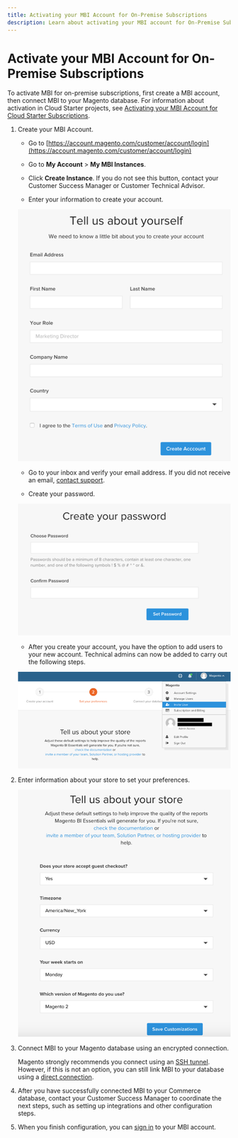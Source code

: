 ```yaml
---
title: Activating your MBI Account for On-Premise Subscriptions
description: Learn about activating your MBI account for On-Premise Subscriptions.
---
```

# Activate your MBI Account for On-Premise Subscriptions

To activate MBI for on-premise subscriptions, first create a MBI account, then connect MBI to your Magento database. For information about activation in Cloud Starter projects, see [Activating your MBI Account for Cloud Starter Subscriptions](../getting-started/cloud-activation.md).

1. Create your MBI Account.

    -  Go to [https://account.magento.com/customer/account/login](https://account.magento.com/customer/account/login)

    -  Go to **My Account** > **My MBI Instances**.

    -  Click **Create Instance**. If you do not see this button, contact your Customer Success Manager or Customer Technical Advisor.

    -  Enter your information to create your account.

     ![](../assets/Picture2.png)

    -  Go to your inbox and verify your email address. If you did not receive an email, [contact support](../../getting-started/support.md).

    -  Create your password.

    ![](../assets/Picture4.png)

    -  After you create your account, you have the option to add users to your new account. Technical admins can now be added to carry out the following steps.

     ![](../assets/Picture5.png)

1. Enter information about your store to set your preferences.

    ![](../assets/Picture6.png)

1. Connect MBI to your Magento database using an encrypted connection.

   Magento strongly recommends you connect using an [SSH tunnel](../data-analyst/importing-data/integrations/mysql-via-ssh-tunnel.md). However, if this is not an option, you can still link MBI to your database using a [direct connection](../data-analyst/importing-data/integrations/mysql-via-a-direct-connection.md).

1. After you have successfully connected MBI to your Commerce database, contact your Customer Success Manager to coordinate the next steps, such as setting up integrations and other configuration steps.

1. When you finish configuration, you can [sign in](../getting-started/sign-in.md) to your MBI account.
